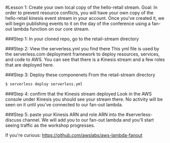 #Lesson 1: Create your own local copy of the hello-retail stream.
Goal: In order to prevent resource conflicts, you will have your own copy of the hello-retail kinesis event stream in your account.  Once you've created it, we will begin publishing events to it on the day of the conference using a fan-out lambda function on our core stream.

###Step 1: In your cloned repo, go to the retail-stream directory

###Step 2: View the serverless.yml you find there
This yml file is used by the serverless.com deployment framework to deploy resources, services, and code to AWS.  You can see that there is a Kinesis stream and a few roles that are deployed here.

###Step 3: Deploy these componenets
From the retail-stream directory
```sh
$ serverless deploy serverless.yml
```

###Step 4: confirm that the Kinesis stream deployed
Look in the AWS console under Kinesis you should see your stream there.  No activity will be seen on it until you've connected to our fan-out lambda.

###Step 5: paste your Kinesis ARN and role ARN into the #serverless-discuss channel.
We will add you to our fan-out lambda and you'll start seeing traffic as the workshop progresses.

If you're curious: https://github.com/awslabs/aws-lambda-fanout

